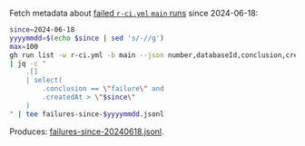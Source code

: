 
Fetch metadata about [failed `r-ci.yml` `main` runs][r-ci main failures] since 2024-06-18:
```bash
since=2024-06-18
yyyymmdd=$(echo $since | sed 's/-//g')
max=100
gh run list -w r-ci.yml -b main --json number,databaseId,conclusion,createdAt -L $max \
| jq -c "
    .[]
    | select(
        .conclusion == \"failure\" and
        .createdAt > \"$since\"
    )
" | tee failures-since-$yyyymmdd.jsonl
```

Produces: [failures-since-20240618.jsonl](failures-since-20240618.jsonl).

[r-ci main failures]: https://github.com/single-cell-data/TileDB-SOMA/actions/workflows/r-ci.yml?query=branch%3Amain+is%3Afailure
